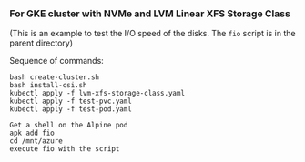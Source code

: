 ### For GKE cluster with NVMe and LVM Linear XFS Storage Class

(This is an example to test the I/O speed of the disks.  The `fio` script is in the parent directory)

Sequence of commands:
```
bash create-cluster.sh
bash install-csi.sh
kubectl apply -f lvm-xfs-storage-class.yaml
kubectl apply -f test-pvc.yaml
kubectl apply -f test-pod.yaml

Get a shell on the Alpine pod
apk add fio
cd /mnt/azure
execute fio with the script
```
